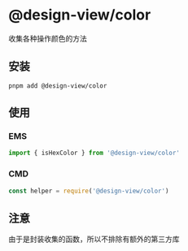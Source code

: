 # @design-view/color

收集各种操作颜色的方法

## 安装

```shell
pnpm add @design-view/color

```

## 使用

### EMS

```ts
import { isHexColor } from '@design-view/color'

```

### CMD

```js
const helper = require('@design-view/color')

```

## 注意

由于是封装收集的函数，所以不排除有额外的第三方库
